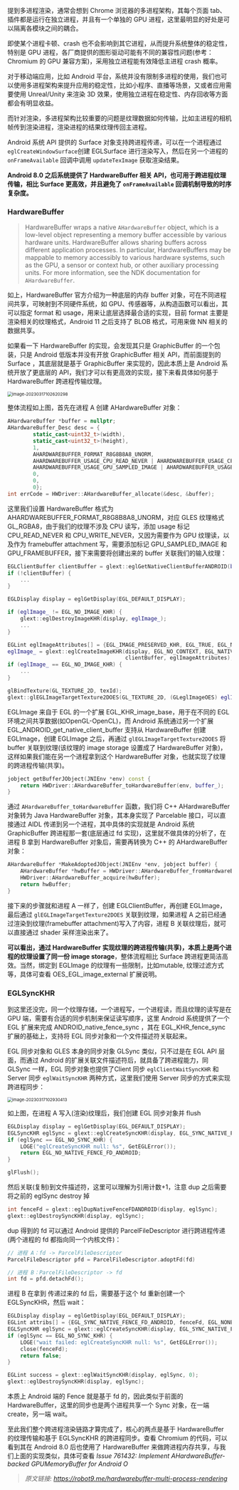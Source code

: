提到多进程渲染，通常会想到 Chrome 浏览器的多进程架构，其每个页面 tab、插件都是运行在独立进程，并且有一个单独的 GPU 进程，这里最明显的好处是可以隔离各模块之间的耦合。

即使某个进程卡顿、crash 也不会影响到其它进程，从而提升系统整体的稳定性，特别是 GPU 进程，各厂商提供的图形驱动可能有不同的兼容性问题(参考：Chromium 的 GPU 兼容方案)，采用独立进程能有效降低主进程 crash 概率。

对于移动端应用，比如 Android 平台，系统并没有限制多进程的使用，我们也可以使用多进程架构来提升应用的稳定性，比如小程序、直播等场景，又或者应用需要使用 Unreal/Unity 来渲染 3D 效果，使用独立进程在稳定性、内存回收等方面都会有明显收益。

而针对渲染，多进程架构比较重要的问题是纹理数据如何传输，比如主进程的相机帧传到渲染进程，渲染进程的结果纹理传回主进程。

Android 系统 API 提供的 Surface 对象支持跨进程传递，可以在一个进程通过 `eglCreateWindowSurface`创建 EGLSurface 进行渲染写入，然后在另一个进程的 `onFrameAvailable` 回调中调用 `updateTexImage` 获取渲染结果。



**Android 8.0 之后系统提供了 HardwareBuffer 相关 API，也可用于跨进程纹理传输，相比 Surface 更高效，并且避免了 `onFrameAvailable` 回调机制导致的时序复杂度。**



### HardwareBuffer

> HardwareBuffer wraps a native `AHardwareBuffer` object, which is a low-level object representing a memory buffer accessible by various hardware units. HardwareBuffer allows sharing buffers across different application processes. In particular, HardwareBuffers may be mappable to memory accessibly to various hardware systems, such as the GPU, a sensor or context hub, or other auxiliary processing units. For more information, see the NDK documentation for `AHardwareBuffer`.

如上，HardwareBuffer 官方介绍为一种底层的内存 buffer 对象，可在不同进程间共享，可映射到不同硬件系统，如 GPU、传感器等，从构造函数可以看出，其可以指定 format 和 usage，用来让底层选择最合适的实现，目前 format 主要是渲染相关的纹理格式，Android 11 之后支持了 BLOB 格式，可用来做 NN 相关的数据共享。

如果看一下 HardwareBuffer 的实现，会发现其只是 GraphicBuffer 的一个包装，只是 Android 低版本并没有开放 GraphicBuffer 相关 API，而前面提到的 Surface ，其底层就是基于 GraphicBuffer 来实现的，因此本质上是 Android 系统开放了更底层的 API，我们才可以有更高效的实现，接下来看具体如何基于 HardwareBuffer 跨进程传输纹理。

<img src=".asserts/image-20230317102620298.png" alt="image-20230317102620298" style="zoom:67%;" />

整体流程如上图，首先在进程 A 创建 AHardwareBuffer 对象：

```cpp
AHardwareBuffer *buffer = nullptr;  
AHardwareBuffer_Desc desc = {  
        static_cast<uint32_t>(width),  
        static_cast<uint32_t>(height),  
        1,  
        AHARDWAREBUFFER_FORMAT_R8G8B8A8_UNORM,  
        AHARDWAREBUFFER_USAGE_CPU_READ_NEVER | AHARDWAREBUFFER_USAGE_CPU_WRITE_NEVER |  
        AHARDWAREBUFFER_USAGE_GPU_SAMPLED_IMAGE | AHARDWAREBUFFER_USAGE_GPU_COLOR_OUTPUT,  
        0,  
        0,  
        0};  
int errCode = HWDriver::AHardwareBuffer_allocate(&desc, &buffer);
```

这里我们设置 HardwareBuffer 格式为 AHARDWAREBUFFER_FORMAT_R8G8B8A8_UNORM，对应 GLES 纹理格式 GL_RGBA8，由于我们的纹理不涉及 CPU 读写，添加 usage 标记 CPU_READ_NEVER 和 CPU_WRITE_NEVER，又因为需要作为 GPU 纹理读，以及作为 framebuffer attachment 写，需要添加标记 GPU_SAMPLED_IMAGE 和 GPU_FRAMEBUFFER，接下来需要将创建出来的 buffer 关联我们的输入纹理：

```cpp
EGLClientBuffer clientBuffer = glext::eglGetNativeClientBufferANDROID(buffer_);  
if (!clientBuffer) { 
    ...
}  

EGLDisplay display = eglGetDisplay(EGL_DEFAULT_DISPLAY);  

if (eglImage_ != EGL_NO_IMAGE_KHR) {  
    glext::eglDestroyImageKHR(display, eglImage_);
    ...
}  

EGLint eglImageAttributes[] = {EGL_IMAGE_PRESERVED_KHR, EGL_TRUE, EGL_NONE};  
eglImage_ = glext::eglCreateImageKHR(display, EGL_NO_CONTEXT, EGL_NATIVE_BUFFER_ANDROID,  
                                     clientBuffer, eglImageAttributes);  
if (eglImage_ == EGL_NO_IMAGE_KHR) {  
    ...
}  

glBindTexture(GL_TEXTURE_2D, texId);  
glext::glEGLImageTargetTexture2DOES(GL_TEXTURE_2D, (GLeglImageOES) eglImage_);
```

EGLImage 来自于 EGL 的一个扩展 EGL_KHR_image_base，用于在不同的 EGL 环境之间共享数据(如OpenGL-OpenCL)，而 Android 系统通过另一个扩展 EGL_ANDROID_get_native_client_buffer 支持从 HardwareBuffer 创建 EGLImage，创建 EGLImage 之后，再通过 `glEGLImageTargetTexture2DOES` 将 buffer 关联到纹理(该纹理的 image storage 设置成了 HardwareBuffer 对象)，这样如果我们能在另一个进程拿到这个 HardwareBuffer 对象，也就实现了纹理的跨进程传输(共享)。

```cpp
jobject getBufferJObject(JNIEnv *env) const {  
    return HWDriver::AHardwareBuffer_toHardwareBuffer(env, buffer_);  
}
```

通过 `AHardwareBuffer_toHardwareBuffer` 函数，我们将 C++ AHardwareBuffer 对象转为 Java HardwareBuffer 对象，其本身实现了 Parcelable 接口，可以直接通过 AIDL 传递到另一个进程，其中具体的实现就是 Android 系统 GraphicBuffer 跨进程那一套(底层通过 fd 实现)，这里就不做具体的分析了，在进程 B 拿到 HardwareBuffer 对象后，需要再转换为 C++ 的 AHardwareBuffer 对象：

```cpp
AHardwareBuffer *MakeAdoptedJObject(JNIEnv *env, jobject buffer) {
    AHardwareBuffer *hwBuffer = HWDriver::AHardwareBuffer_fromHardwareBuffer(env, buffer);
    HWDriver::AHardwareBuffer_acquire(hwBuffer);
    return hwBuffer;
}
```

接下来的步骤就和进程 A 一样了，创建 EGLClientBuffer，再创建 EGLImage，最后通过 `glEGLImageTargetTexture2DOES` 关联到纹理，如果进程 A 之前已经通过渲染到纹理(framebuffer attachment)写入了内容，进程 B 关联纹理后，就可以直接通过 shader 采样渲染出来了。

**可以看出，通过 HardwareBuffer 实现纹理的跨进程传输(共享)，本质上是两个进程的纹理设置了同一份 image storage**，整体流程相比 Surface 跨进程更简洁高效。当然，绑定到 EGLImage 的纹理有一些限制，比如mutable, 纹理过滤方式等，具体可查看 OES_EGL_image_external 扩展说明。



### EGLSyncKHR

到这里还没完，同一个纹理存储，一个进程写，一个进程读，而且纹理的读写是在 GPU 端，需要有合适的同步机制来保证读写顺序，这里 Android 系统提供了一个 EGL 扩展来完成 ANDROID_native_fence_sync ，其在 EGL_KHR_fence_sync 扩展的基础上，支持将 EGL 同步对象和一个文件描述符关联起来。

EGL 同步对象和 GLES 本身的同步对象 GLSync 类似，只不过是在 EGL API 层面，而通过 Android 的扩展关联文件描述符后，就具备了跨进程能力，同 GLSync 一样，EGL 同步对象也提供了Client 同步 `eglClientWaitSyncKHR` 和 Server 同步 `eglWaitSyncKHR` 两种方式，这里我们使用 Server 同步的方式来实现跨进程同步：

<img src=".asserts/image-20230317102930413.png" alt="image-20230317102930413" style="zoom:67%;" />

如上图，在进程 A 写入(渲染)纹理后，我们创建 EGL 同步对象并 flush

```cpp
EGLDisplay display = eglGetDisplay(EGL_DEFAULT_DISPLAY);  
EGLSyncKHR eglSync = glext::eglCreateSyncKHR(display, EGL_SYNC_NATIVE_FENCE_ANDROID, nullptr);  
if (eglSync == EGL_NO_SYNC_KHR) {  
    LOGE("eglCreateSyncKHR null: %s", GetEGLError());  
    return EGL_NO_NATIVE_FENCE_FD_ANDROID;  
}  

glFlush();
```

然后关联(复制)到文件描述符，这里可以理解为引用计数+1，注意 dup 之后需要将之前的 eglSync destroy 掉

```cpp
int fenceFd = glext::eglDupNativeFenceFDANDROID(display, eglSync);  
glext::eglDestroySyncKHR(display, eglSync);
```

dup 得到的 fd 可以通过 Android 提供的 ParcelFileDescriptor 进行跨进程传递 (两个进程的 fd 都指向同一个内核文件)：

```cpp
// 进程 A：fd -> ParcelFileDescriptor
ParcelFileDescriptor pfd = ParcelFileDescriptor.adoptFd(fd)

// 进程 B：ParcelFileDescriptor -> fd
int fd = pfd.detachFd();
```

进程 B 在拿到 传递过来的 fd 后，需要基于这个 fd 重新创建一个 EGLSyncKHR，然后 wait：

```cpp
EGLDisplay display = eglGetDisplay(EGL_DEFAULT_DISPLAY);  
EGLint attribs[] = {EGL_SYNC_NATIVE_FENCE_FD_ANDROID, fenceFd, EGL_NONE};  
EGLSyncKHR eglSync = glext::eglCreateSyncKHR(display, EGL_SYNC_NATIVE_FENCE_ANDROID, attribs);  
if (eglSync == EGL_NO_SYNC_KHR) {  
    LOGE("wait failed: eglCreateSyncKHR null: %s", GetEGLError());  
    close(fenceFd);  
    return false;
}  

EGLint success = glext::eglWaitSyncKHR(display, eglSync, 0);  
glext::eglDestroySyncKHR(display, eglSync);
```

本质上 Android 端的 Fence 就是基于 fd 的，因此类似于前面的 HardwareBuffer，这里的同步也是两个进程共享一个 Sync 对象，在一端 create，另一端 wait。

至此我们整个跨进程渲染链路才算完成了，核心的两点是基于 HardwareBuffer 的纹理传输和基于 EGLSyncKHR 的跨进程同步。查看 Chromium 的代码，可以看到其在 Android 8.0 后也使用了 HardwareBuffer 来做跨进程内存共享，与我们上面的实现类似，具体可查看 *Issue 761432: Implement AHardwareBuffer-backed GPUMemoryBuffer for Android O*

> *原文链接:* *https://robot9.me/hardwarebuffer-multi-process-rendering*







